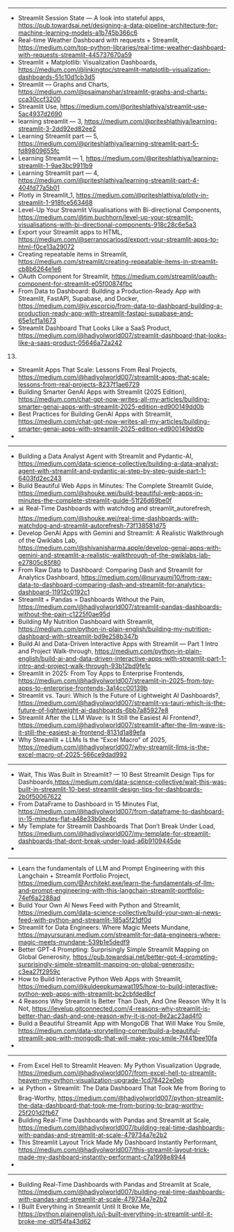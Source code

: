 



---------------------------

- Streamlit Session State — A look into stateful apps, https://pub.towardsai.net/designing-a-data-pipeline-architecture-for-machine-learning-models-a1b745b366c6
- Real-time Weather Dashboard with requests + Streamlit, https://medium.com/top-python-libraries/real-time-weather-dashboard-with-requests-streamlit-445737670a59
- Streamlit + Matplotlib: Visualization Dashboards, https://medium.com/@linkingtoc/streamlit-matplotlib-visualization-dashboards-51c10d1cb3d5
- Streamlit — Graphs and Charts, https://medium.com/@psaimanohar/streamlit-graphs-and-charts-cca30ccf3200
- Streamlit Use, https://medium.com/@priteshlathiya/streamlit-use-5ac4937d2690
- learning streamlit — 3, https://medium.com/@priteshlathiya/learning-streamlit-3-2dd92ed82ee2
- Learning Streamlit part — 5, https://medium.com/@priteshlathiya/learning-streamlit-part-5-fd89809655fc
- Learning Streamlit — 1, https://medium.com/@priteshlathiya/learning-streamlit-1-9ae3bc9911b9
- Learning Streamlit part — 4, https://medium.com/@priteshlathiya/learning-streamlit-part-4-404fd77a5b01
- Plotly in Streamlit_1, https://medium.com/@priteshlathiya/plotly-in-streamlit-1-918fce563468
- Level-Up Your Streamlit Visualisations with Bi-directional Components, https://medium.com/@tim.buchhorn/level-up-your-streamlit-visualisations-with-bi-directional-components-918c28c6e5a3
- Export your Streamlit apps to HTML, https://medium.com/@serranocarlosd/export-your-streamlit-apps-to-html-f0ce13a29072
- Creating repeatable items in Streamlit, https://medium.com/streamlit/creating-repeatable-items-in-streamlit-cb8b6264e1e6
- OAuth Component for Streamlit, https://medium.com/streamlit/oauth-component-for-streamlit-e05f00874fbc
- From Data to Dashboard: Building a Production-Ready App with Streamlit, FastAPI, Supabase, and Docker, https://medium.com/@jv.escorcio/from-data-to-dashboard-building-a-production-ready-app-with-streamlit-fastapi-supabase-and-65e1cf1a1673
- Streamlit Dashboard That Looks Like a SaaS Product, https://medium.com/@hadiyolworld007/streamlit-dashboard-that-looks-like-a-saas-product-05646a72a242
13)
 -  Streamlit Apps That Scale: Lessons From Real Projects, https://medium.com/@hadiyolworld007/streamlit-apps-that-scale-lessons-from-real-projects-8237f1ae6729
 -  Building Smarter GenAI Apps with Streamlit (2025 Edition), https://medium.com/chat-gpt-now-writes-all-my-articles/building-smarter-genai-apps-with-streamlit-2025-edition-ed900149dd0b
 -  Best Practices for Building GenAI Apps with Streamlit, https://medium.com/chat-gpt-now-writes-all-my-articles/building-smarter-genai-apps-with-streamlit-2025-edition-ed900149dd0b
 -  

--------------------------------

- Building a Data Analyst Agent with Streamlit and Pydantic-AI, https://medium.com/data-science-collective/building-a-data-analyst-agent-with-streamlit-and-pydantic-ai-step-by-step-guide-part-1-6403fd2ec243
- Build Beautiful Web Apps in Minutes: The Complete Streamlit Guide, https://medium.com/@shouke.wei/build-beautiful-web-apps-in-minutes-the-complete-streamlit-guide-51f26d69be0f
- 📊 Real-Time Dashboards with watchdog and streamlit_autorefresh, https://medium.com/@shouke.wei/real-time-dashboards-with-watchdog-and-streamlit-autorefresh-73f138581d75
- Develop GenAI Apps with Gemini and Streamlit: A Realistic Walkthrough of the Qwiklabs Lab, https://medium.com/@shivanisharma.apple/develop-genai-apps-with-gemini-and-streamlit-a-realistic-walkthrough-of-the-qwiklabs-lab-e27805c85f80
- From Raw Data to Dashboard: Comparing Dash and Streamlit for Analytics Dashboard, https://medium.com/@nuryaumi10/from-raw-data-to-dashboard-comparing-dash-and-streamlit-for-analytics-dashboard-11912c0192c1
- Streamlit + Pandas = Dashboards Without the Pain, https://medium.com/@hadiyolworld007/streamlit-pandas-dashboards-without-the-pain-c1225f0ae95d
- Building My Nutrition Dashboard with Streamlit, https://medium.com/python-in-plain-english/building-my-nutrition-dashboard-with-streamlit-bd9e258b347b
- Build AI and Data-Driven Interactive Apps with Streamlit — Part 1 Intro and Project Walk-through, https://medium.com/python-in-plain-english/build-ai-and-data-driven-interactive-apps-with-streamlit-part-1-intro-and-project-walk-through-93b12bd9fe1c
- Streamlit in 2025: From Toy Apps to Enterprise Frontends, https://medium.com/@hadiyolworld007/streamlit-in-2025-from-toy-apps-to-enterprise-frontends-3a14cc00139b
- Streamlit vs. Tauri: Which Is the Future of Lightweight AI Dashboards?, https://medium.com/@hadiyolworld007/streamlit-vs-tauri-which-is-the-future-of-lightweight-ai-dashboards-6bb7a85927e8
- Streamlit After the LLM Wave: Is It Still the Easiest AI Frontend?, https://medium.com/@hadiyolworld007/streamlit-after-the-llm-wave-is-it-still-the-easiest-ai-frontend-8131d1a89efa
- Why Streamlit + LLMs Is the “Excel Macro” of 2025, https://medium.com/@hadiyolworld007/why-streamlit-llms-is-the-excel-macro-of-2025-566ce9dad992

------------------------------------------------------------


- Wait, This Was Built in Streamlit? — 10 Best Streamlit Design Tips for Dashboards,https://medium.com/data-science-collective/wait-this-was-built-in-streamlit-10-best-streamlit-design-tips-for-dashboards-2b0f50067622
- From DataFrame to Dashboard in 15 Minutes Flat, https://medium.com/@hadiyolworld007/from-dataframe-to-dashboard-in-15-minutes-flat-a48e33b0ec4c
- My Template for Streamlit Dashboards That Don’t Break Under Load, https://medium.com/@hadiyolworld007/my-template-for-streamlit-dashboards-that-dont-break-under-load-a6b9109445de
- 

------------------------------------------------------------------------------------------------------------------------

- Learn the fundamentals of LLM and Prompt Engineering with this Langchain + Streamlit Portfolio Project, https://medium.com/@Architekt.exe/learn-the-fundamentals-of-llm-and-prompt-engineering-with-this-langchain-streamlit-portfolio-74ef6a2288ad
- Build Your Own AI News Feed with Python and Streamlit, https://medium.com/data-science-collective/build-your-own-ai-news-feed-with-python-and-streamlit-185a5f21df0d
- Streamlit for Data Engineers: Where Magic Meets Mundane, https://mayursurani.medium.com/streamlit-for-data-engineers-where-magic-meets-mundane-539b1e5dedf9
- Better GPT-4 Prompting: Surprisingly Simple Streamlit Mapping on Global Generosity, https://pub.towardsai.net/better-gpt-4-prompting-surprisingly-simple-streamlit-mapping-on-global-generosity-c3ea27f2959c
- How to Build Interactive Python Web Apps with Streamlit, https://medium.com/@kuldeepkumawat195/how-to-build-interactive-python-web-apps-with-streamlit-bc2cbfded8cf
- 4 Reasons Why Streamlit Is Better Than Dash, And One Reason Why It Is Not, https://levelup.gitconnected.com/4-reasons-why-streamlit-is-better-than-dash-and-one-reason-why-it-is-not-8e2ac23ad4f0
- Build a Beautiful Streamlit App with MongoDB That Will Make You Smile, https://medium.com/data-storytelling-corner/build-a-beautiful-streamlit-app-with-mongodb-that-will-make-you-smile-7f441bee10fa
- 
----------------------------------------------------------------------

- From Excel Hell to Streamlit Heaven: My Python Visualization Upgrade, https://medium.com/@hadiyolworld007/from-excel-hell-to-streamlit-heaven-my-python-visualization-upgrade-1cd78422e0eb
- 📊 Python + Streamlit: The Data Dashboard That Took Me from Boring to Brag-Worthy, https://medium.com/@hadiyolworld007/python-streamlit-the-data-dashboard-that-took-me-from-boring-to-brag-worthy-25f201d2fb67
- Building Real-Time Dashboards with Pandas and Streamlit at Scale, https://medium.com/@hadiyolworld007/building-real-time-dashboards-with-pandas-and-streamlit-at-scale-479734a7e2b2
- This Streamlit Layout Trick Made My Dashboard Instantly Performant, https://medium.com/@hadiyolworld007/this-streamlit-layout-trick-made-my-dashboard-instantly-performant-c7a1998e8944
- 

  
--------------------------------------------

- Building Real-Time Dashboards with Pandas and Streamlit at Scale,  https://medium.com/@hadiyolworld007/building-real-time-dashboards-with-pandas-and-streamlit-at-scale-479734a7e2b2
- I Built Everything in Streamlit Until It Broke Me, https://python.plainenglish.io/i-built-everything-in-streamlit-until-it-broke-me-d0f54fa43d62
